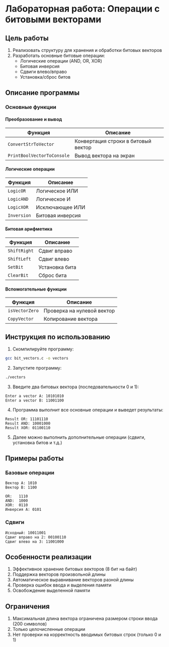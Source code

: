 # Лабораторная работа: Операции с битовыми векторами

## Цель работы
1. Реализовать структуру для хранения и обработки битовых векторов
2. Разработать основные битовые операции:
   - Логические операции (AND, OR, XOR)
   - Битовая инверсия
   - Сдвиги влево/вправо
   - Установка/сброс битов

## Описание программы

### Основные функции

#### Преобразование и вывод
| Функция                | Описание                          |
|------------------------|-----------------------------------|
| `ConvertStrToVector`   | Конвертация строки в битовый вектор |
| `PrintBoolVectorToConsole` | Вывод вектора на экран         |

#### Логические операции
| Функция       | Описание                          |
|---------------|-----------------------------------|
| `LogicOR`     | Логическое ИЛИ                   |
| `LogicAND`    | Логическое И                     |
| `LogicXOR`    | Исключающее ИЛИ                  |
| `Inversion`   | Битовая инверсия                 |

#### Битовая арифметика
| Функция       | Описание                          |
|---------------|-----------------------------------|
| `ShiftRight`  | Сдвиг вправо                     |
| `ShiftLeft`   | Сдвиг влево                      |
| `SetBit`      | Установка бита                   |
| `ClearBit`    | Сброс бита                       |

#### Вспомогательные функции
| Функция         | Описание                          |
|-----------------|-----------------------------------|
| `isVectorZero`  | Проверка на нулевой вектор        |
| `CopyVector`    | Копирование вектора               |

## Инструкция по использованию

1. Скомпилируйте программу:
```bash
gcc bit_vectors.c -o vectors
```

2. Запустите программу:
```bash
./vectors
```

3. Введите два битовых вектора (последовательности 0 и 1):
```
Enter a vector A: 10101010
Enter a vector B: 11001100
```

4. Программа выполнит все основные операции и выведет результаты:
```
Result OR: 11101110
Result AND: 10001000
Result XOR: 01100110
```

5. Далее можно выполнить дополнительные операции (сдвиги, установка битов и т.д.)

## Примеры работы

### Базовые операции
```
Вектор A: 1010
Вектор B: 1100

OR:   1110
AND:  1000
XOR:  0110
Инверсия A: 0101
```

### Сдвиги
```
Исходный: 10011001
Сдвиг вправо на 2: 00100110
Сдвиг влево на 3: 11001000
```

## Особенности реализации
1. Эффективное хранение битовых векторов (8 бит на байт)
2. Поддержка векторов произвольной длины
3. Автоматическое выравнивание векторов разной длины
4. Проверка ошибок ввода и выделения памяти
5. Освобождение выделенной памяти

## Ограничения
1. Максимальная длина вектора ограничена размером строки ввода (200 символов)
2. Только целочисленные операции
3. Нет проверки на корректность вводимых битовых строк (только 0 и 1)
